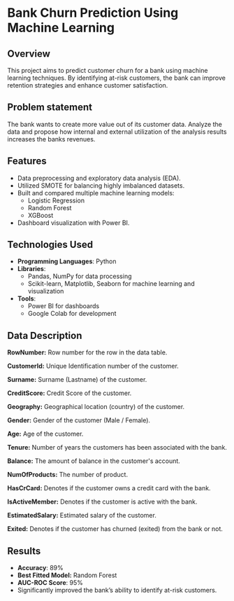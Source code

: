 # Bank Churn Prediction Using Machine Learning 

## Overview

This project aims to predict customer churn for a bank using machine learning techniques. By identifying at-risk customers, the bank can improve retention strategies and enhance customer satisfaction.

## Problem statement

The bank wants to create more value out of its customer data. Analyze the data and propose how internal and external utilization of the analysis results increases the banks revenues.

## Features
- Data preprocessing and exploratory data analysis (EDA).
- Utilized SMOTE for balancing highly imbalanced datasets.
- Built and compared multiple machine learning models:
  - Logistic Regression
  - Random Forest
  - XGBoost
- Dashboard visualization with Power BI.

## Technologies Used
- **Programming Languages**: Python
- **Libraries**:
  - Pandas, NumPy for data processing
  - Scikit-learn, Matplotlib, Seaborn for machine learning and visualization
- **Tools**:
  - Power BI for dashboards
  - Google Colab for development

## Data Description

**RowNumber:** Row number for the row in the data table.

**CustomerId:** Unique Identification number of the customer.

**Surname:** Surname (Lastname) of the customer.

**CreditScore:** Credit Score of the customer.

**Geography:** Geographical location (country) of the customer.

**Gender:** Gender of the customer (Male / Female).

**Age:** Age of the customer.

**Tenure:** Number of years the customers has been associated with the bank.

**Balance:** The amount of balance in the customer's account.

**NumOfProducts:** The number of product.

**HasCrCard:** Denotes if the customer owns a credit card with the bank.

**IsActiveMember:** Denotes if the customer is active with the bank.

**EstimatedSalary:** Estimated salary of the customer.

**Exited:** Denotes if the customer has churned (exited) from the bank or not.

## Results
- **Accuracy**: 89%
- **Best Fitted Model:** Random Forest
- **AUC-ROC Score**: 95%
- Significantly improved the bank’s ability to identify at-risk customers.
